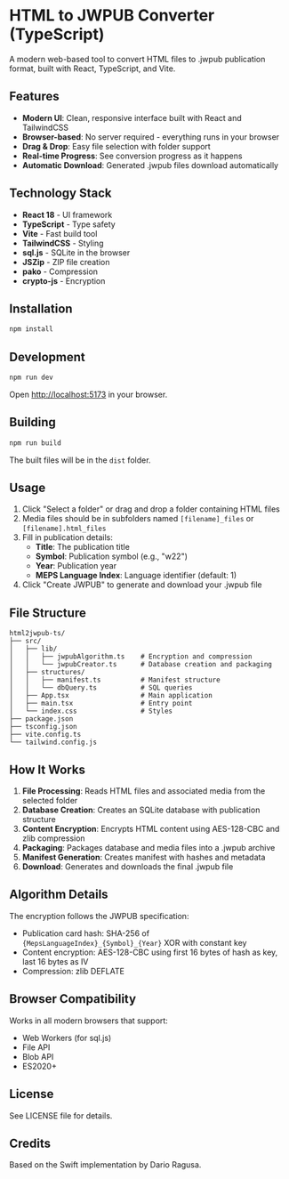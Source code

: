 # HTML to JWPUB Converter (TypeScript)

A modern web-based tool to convert HTML files to .jwpub publication format, built with React, TypeScript, and Vite.

## Features

- **Modern UI**: Clean, responsive interface built with React and TailwindCSS
- **Browser-based**: No server required - everything runs in your browser
- **Drag & Drop**: Easy file selection with folder support
- **Real-time Progress**: See conversion progress as it happens
- **Automatic Download**: Generated .jwpub files download automatically

## Technology Stack

- **React 18** - UI framework
- **TypeScript** - Type safety
- **Vite** - Fast build tool
- **TailwindCSS** - Styling
- **sql.js** - SQLite in the browser
- **JSZip** - ZIP file creation
- **pako** - Compression
- **crypto-js** - Encryption

## Installation

```bash
npm install
```

## Development

```bash
npm run dev
```

Open [http://localhost:5173](http://localhost:5173) in your browser.

## Building

```bash
npm run build
```

The built files will be in the `dist` folder.

## Usage

1. Click "Select a folder" or drag and drop a folder containing HTML files
2. Media files should be in subfolders named `[filename]_files` or `[filename].html_files`
3. Fill in publication details:
   - **Title**: The publication title
   - **Symbol**: Publication symbol (e.g., "w22")
   - **Year**: Publication year
   - **MEPS Language Index**: Language identifier (default: 1)
4. Click "Create JWPUB" to generate and download your .jwpub file

## File Structure

```
html2jwpub-ts/
├── src/
│   ├── lib/
│   │   ├── jwpubAlgorithm.ts    # Encryption and compression
│   │   └── jwpubCreator.ts      # Database creation and packaging
│   ├── structures/
│   │   ├── manifest.ts          # Manifest structure
│   │   └── dbQuery.ts           # SQL queries
│   ├── App.tsx                  # Main application
│   ├── main.tsx                 # Entry point
│   └── index.css                # Styles
├── package.json
├── tsconfig.json
├── vite.config.ts
└── tailwind.config.js
```

## How It Works

1. **File Processing**: Reads HTML files and associated media from the selected folder
2. **Database Creation**: Creates an SQLite database with publication structure
3. **Content Encryption**: Encrypts HTML content using AES-128-CBC and zlib compression
4. **Packaging**: Packages database and media files into a .jwpub archive
5. **Manifest Generation**: Creates manifest with hashes and metadata
6. **Download**: Generates and downloads the final .jwpub file

## Algorithm Details

The encryption follows the JWPUB specification:
- Publication card hash: SHA-256 of `{MepsLanguageIndex}_{Symbol}_{Year}` XOR with constant key
- Content encryption: AES-128-CBC using first 16 bytes of hash as key, last 16 bytes as IV
- Compression: zlib DEFLATE

## Browser Compatibility

Works in all modern browsers that support:
- Web Workers (for sql.js)
- File API
- Blob API
- ES2020+

## License

See LICENSE file for details.

## Credits

Based on the Swift implementation by Dario Ragusa.

